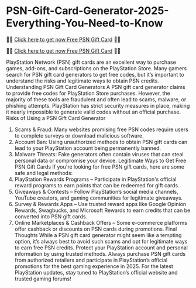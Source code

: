# PSN-Gift-Card-Generator-2025-Everything-You-Need-to-Know
🎁🎁 [Click here to get now Free PSN Gift Card](https://ss.sneefa.com/xyz/) 🎁🎁

🎁🎁 [Click here to get now Free PSN Gift Card](https://ss.sneefa.com/xyz/) 🎁🎁

PlayStation Network (PSN) gift cards are an excellent way to purchase games, add-ons, and subscriptions on the PlayStation Store. Many gamers search for PSN gift card generators to get free codes, but it’s important to understand the risks and legitimate ways to obtain PSN credits.
Understanding PSN Gift Card Generators
A PSN gift card generator claims to provide free codes for PlayStation Store purchases. However, the majority of these tools are fraudulent and often lead to scams, malware, or phishing attempts. PlayStation has strict security measures in place, making it nearly impossible to generate valid codes without an official purchase.
Risks of Using a PSN Gift Card Generator
1.	Scams & Fraud: Many websites promising free PSN codes require users to complete surveys or download malicious software.
2.	Account Ban: Using unauthorized methods to obtain PSN gift cards can lead to your PlayStation account being permanently banned.
3.	Malware Threats: Fake generators often contain viruses that can steal personal data or compromise your device.
Legitimate Ways to Get Free PSN Gift Cards
If you're looking for free PSN gift cards, here are some safe and legal methods:
1.	PlayStation Rewards Programs – Participate in PlayStation's official reward programs to earn points that can be redeemed for gift cards.
2.	Giveaways & Contests – Follow PlayStation’s social media channels, YouTube creators, and gaming communities for legitimate giveaways.
3.	Survey & Rewards Apps – Use trusted reward apps like Google Opinion Rewards, Swagbucks, and Microsoft Rewards to earn credits that can be converted into PSN gift cards.
4.	Online Marketplaces & Cashback Offers – Some e-commerce platforms offer cashback or discounts on PSN cards during promotions.
Final Thoughts
While a PSN gift card generator might seem like a tempting option, it’s always best to avoid such scams and opt for legitimate ways to earn free PSN credits. Protect your PlayStation account and personal information by using trusted methods. Always purchase PSN gift cards from authorized retailers and participate in PlayStation’s official promotions for the best gaming experience in 2025.
For the latest PlayStation updates, stay tuned to PlayStation’s official website and trusted gaming forums!

